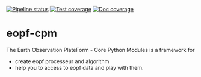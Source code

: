 [![Pipeline status](https://gitlab.csc-eopf.csgroup.space/cpm/eopf-cpm/badges/main/pipeline.svg)](https://github.com/CSC-DPR/eopf-cpm/tree/main)
[![Test coverage](https://gitlab.csc-eopf.csgroup.space/cpm/eopf-cpm/badges/main/coverage.svg)](https://github.com/CSC-DPR/eopf-cpm/tree/main)
[![Doc coverage](https://gitlab.csc-eopf.csgroup.space/cpm/eopf-cpm/-/jobs/main/artifacts/raw/docstrcov.svg?job=docs-cov)](https://github.com/CSC-DPR/eopf-cpm/tree/main)


# eopf-cpm

The Earth Observation PlateForm - Core Python Modules is a framework for
- create eopf processeur and algorithm
- help you to access to eopf data and play with them.
